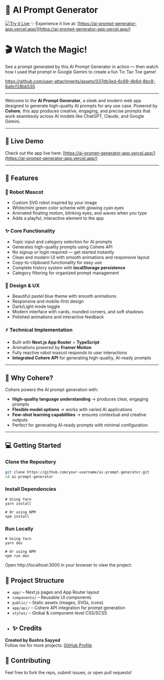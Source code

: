 # 🤖 AI Prompt Generator

[![Try it Live](https://img.shields.io/badge/Try%20It-Now-blue?style=for-the-badge)](https://ai-prompt-generator-app.vercel.app/)
✨ Experience it live at: [https://ai-prompt-generator-app.vercel.app/](https://ai-prompt-generator-app.vercel.app/)


# 🎬 **Watch the Magic!**  
See a prompt generated by this AI Prompt Generator in action — then watch how I used that prompt in Google Gemini to create a fun Tic Tac Toe game!  

https://github.com/user-attachments/assets/037db3ed-6c69-4b6d-8bc8-8a9cf28bb535


---

Welcome to the **AI Prompt Generator**, a sleek and modern web app designed to generate high-quality AI prompts for any use case. Powered by **Cohere**, this app produces creative, engaging, and precise prompts that work seamlessly across AI models like ChatGPT, Claude, and Google Gemini.

---

## 🚀 Live Demo
Check out the app live here: [https://ai-prompt-generator-app.vercel.app/](https://ai-prompt-generator-app.vercel.app/)

---

## 🦾 Features

### 🤖 Robot Mascot
- Custom SVG robot inspired by your image  
- White/mint green color scheme with glowing cyan eyes  
- Animated floating motion, blinking eyes, and waves when you type  
- Adds a playful, interactive element to the app

### ✨ Core Functionality
- Topic input and category selection for AI prompts  
- Generates high-quality prompts using Cohere API
- No signup or login required — get started instantly
- Clean and modern UI with smooth animations and responsive layout
- Copy-to-clipboard functionality for easy use  
- Complete history system with **localStorage persistence**  
- Category filtering for organized prompt management  

### 🎨 Design & UX
- Beautiful pastel blue theme with smooth animations  
- Responsive and mobile-first design  
- Dark/Light mode toggle  
- Modern interface with cards, rounded corners, and soft shadows  
- Polished animations and interactive feedback

### ⚡ Technical Implementation
- Built with **Next.js App Router** + **TypeScript**  
- Animations powered by **Framer Motion**  
- Fully reactive robot mascot responds to user interactions  
- **Integrated Cohere API** for generating high-quality, AI-ready prompts  

---

## 🧩 Why Cohere?
Cohere powers the AI prompt generation with:  
- **High-quality language understanding** → produces clear, engaging prompts  
- **Flexible model options** → works with varied AI applications  
- **Few-shot learning capabilities** → ensures contextual and creative outputs  
- Perfect for generating AI-ready prompts with minimal configuration  

---

## 💻 Getting Started

### Clone the Repository
```bash
git clone https://github.com/your-username/ai-prompt-generator.git
cd ai-prompt-generator
```
### Install Dependencies
```
# Using Yarn
yarn install

# Or using NPM
npm install
```
### Run Locally
```
# Using Yarn
yarn dev

# Or using NPM
npm run dev
```

Open http://localhost:3000
 in your browser to view the project.

## 📂 Project Structure
- `app/` – Next.js pages and App Router layout  
- `components/` – Reusable UI components  
- `public/` – Static assets (images, SVGs, icons)  
- `app/api/` – Cohere API integration for prompt generation  
- `styles/` – Global & component-level CSS/SCSS
- 
  ## ✨ Credits
**Created by Bushra Sayyed**  
Follow me for more projects: [GitHub Profile](https://github.com/bushrasayyed)

## 🤝 Contributing
Feel free to fork the repo, submit issues, or open pull requests!
